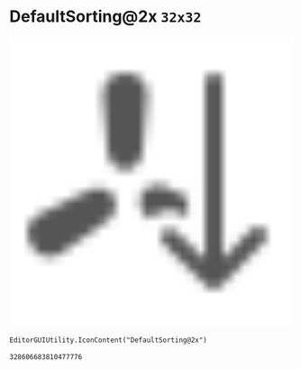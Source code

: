 # DefaultSorting@2x `32x32`
<img src="/img/DefaultSorting@2x.png" width=512 height=512>

``` CSharp
EditorGUIUtility.IconContent("DefaultSorting@2x")
```
```
328606683810477776
```
